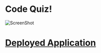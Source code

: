 # Code Quiz!

![ScreenShot](https://user-images.githubusercontent.com/90155860/142698998-b631e618-26ff-45be-b869-d6bf0b07e775.png)
# [Deployed Application](https://astrostech.github.io/Code-Quiz/)
